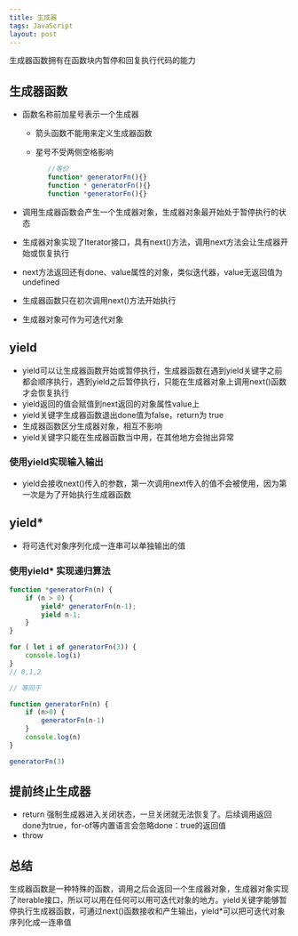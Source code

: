```yaml
---
title: 生成器
tags: JavaScript
layout: post
---
```


生成器函数拥有在函数块内暂停和回复执行代码的能力

## 生成器函数

- 函数名称前加星号表示一个生成器
  - 箭头函数不能用来定义生成器函数
  - 星号不受两侧空格影响

     ```javascript
        //等价
        function* generatorFn(){}
        function * generatorFn(){}
        function *generatorFn(){}
     ```

- 调用生成器函数会产生一个生成器对象，生成器对象最开始处于暂停执行的状态
- 生成器对象实现了Iterator接口，具有next()方法，调用next方法会让生成器开始或恢复执行
- next方法返回还有done、value属性的对象，类似迭代器，value无返回值为undefined
- 生成器函数只在初次调用next()方法开始执行
- 生成器对象可作为可迭代对象

## yield

- yield可以让生成器函数开始或暂停执行，生成器函数在遇到yield关键字之前都会顺序执行，遇到yield之后暂停执行，只能在生成器对象上调用next()函数才会恢复执行
- yield返回的值会赋值到next返回的对象属性value上
- yield关键字生成器函数退出done值为false，return为 true
- 生成器函数区分生成器对象，相互不影响
- yield关键字只能在生成器函数当中用，在其他地方会抛出异常

### 使用yield实现输入输出

- yield会接收next()传入的参数，第一次调用next传入的值不会被使用，因为第一次是为了开始执行生成器函数

## yield*

- 将可迭代对象序列化成一连串可以单独输出的值

### 使用yield* 实现递归算法

```javascript
function *generatorFn(n) {
    if (n > 0) {
        yield* generatorFn(n-1);
        yield n-1;
    }
}

for ( let i of generatorFn(3)) {
    console.log(i)
}
// 0,1,2

// 等同于

function generatorFn(n) {
    if (n>0) {       
        generatorFn(n-1)
    } 
    console.log(n)
}

generatorFn(3)

```

## 提前终止生成器

- return 强制生成器进入关闭状态，一旦关闭就无法恢复了。后续调用返回done为true，for-of等内置语言会忽略done：true的返回值
- throw 

## 总结

生成器函数是一种特殊的函数，调用之后会返回一个生成器对象，生成器对象实现了iterable接口，所以可以用在任何可以用可迭代对象的地方。yield关键字能够暂停执行生成器函数，可通过next()函数接收和产生输出，yield*可以把可迭代对象序列化成一连串值
```javascript

```


